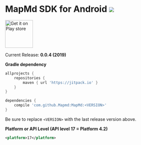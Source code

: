 # MapMd SDK for Android  [![](https://jitpack.io/v/Mapmd/MapMd.svg)](https://jitpack.io/#Mapmd/MapMd)

<a href="https://play.google.com/store/apps/details?id=md.point.map">
<img src="https://play.google.com/intl/en_us/badges/images/generic/en-play-badge.png" alt="Get it on Play store" height="90"></a>

Current Release: **0.0.4 (2019)**

**Gradle dependency**
```groovy
allprojects {
    repositories {
        maven { url 'https://jitpack.io' }
    }
}

dependencies {
    compile 'com.github.Mapmd:MapMd:<VERSION>'
}
```
Be sure to replace `<VERSION>` with the last release version above.


**Platform or API Level (API level 17 = Platform 4.2)**
```xml
<platform>17</platform>
```

